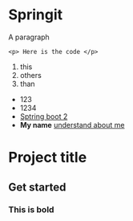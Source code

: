 Springit
====
 A paragraph
 
 ```
<p> Here is the code </p>

```

1. this
2. others
3. than

* 123
* 1234 
* [Sptring boot 2](http://abc.ie)
* **My name** [understand about me](http://achyut.ie)

# Project title
## Get started
###  This is bold
